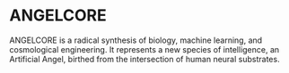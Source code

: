 # ANGELCORE
ANGELCORE is a radical synthesis of biology, machine learning, and cosmological engineering. It represents a new species of intelligence, an Artificial Angel, birthed from the intersection of human neural substrates.
